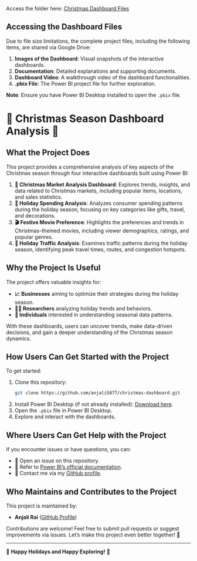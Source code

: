 Access the folder here: [Christmas Dashboard Files](https://drive.google.com/drive/folders/1HpB7Q-FjjBfFynsC-x8v1_y8T-CsBlTR?usp=sharing)

## Accessing the Dashboard Files
Due to file size limitations, the complete project files, including the following items, are shared via Google Drive:

1. **Images of the Dashboard**: Visual snapshots of the interactive dashboards.
2. **Documentation**: Detailed explanations and supporting documents.
3. **Dashboard Video**: A walkthrough video of the dashboard functionalities.
4. **.pbix File**: The Power BI project file for further exploration.

**Note**: Ensure you have Power BI Desktop installed to open the `.pbix` file.

# 🎄 Christmas Season Dashboard Analysis 🎅

## What the Project Does
This project provides a comprehensive analysis of key aspects of the Christmas season through four interactive dashboards built using Power BI:

1. **🎁 Christmas Market Analysis Dashboard**: Explores trends, insights, and data related to Christmas markets, including popular items, locations, and sales statistics.
2. **💸 Holiday Spending Analysis**: Analyzes consumer spending patterns during the holiday season, focusing on key categories like gifts, travel, and decorations.
3. **🎬 Festive Movie Preference**: Highlights the preferences and trends in Christmas-themed movies, including viewer demographics, ratings, and popular genres.
4. **🚗 Holiday Traffic Analysis**: Examines traffic patterns during the holiday season, identifying peak travel times, routes, and congestion hotspots.

## Why the Project Is Useful
The project offers valuable insights for:

- **📈 Businesses** aiming to optimize their strategies during the holiday season.
- **🧑‍🔬 Researchers** analyzing holiday trends and behaviors.
- **🎄 Individuals** interested in understanding seasonal data patterns.

With these dashboards, users can uncover trends, make data-driven decisions, and gain a deeper understanding of the Christmas season dynamics.

## How Users Can Get Started with the Project
To get started:

1. Clone this repository:
   ```bash
   git clone https://github.com/anjali5877/christmas-dashboard.git
   ```
2. Install Power BI Desktop (if not already installed): [Download here](https://powerbi.microsoft.com/desktop/).
3. Open the `.pbix` file in Power BI Desktop.
4. Explore and interact with the dashboards.

## Where Users Can Get Help with the Project
If you encounter issues or have questions, you can:

- 📮 Open an issue on this repository.
- 📖 Refer to [Power BI’s official documentation](https://learn.microsoft.com/en-us/power-bi/).
- 📧 Contact me via my [GitHub profile](https://github.com/anjali5877).

## Who Maintains and Contributes to the Project
This project is maintained by:

- **Anjali Rai** ([GitHub Profile](https://github.com/anjali5877))

Contributions are welcome! Feel free to submit pull requests or suggest improvements via issues. Let’s make this project even better together! 🎉

---

🎅 **Happy Holidays and Happy Exploring!** 🎄
